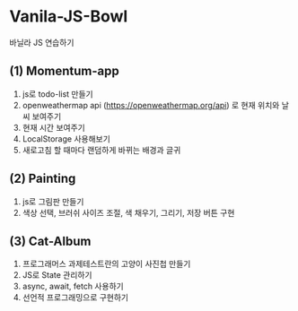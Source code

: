 # Vanila-JS-Bowl
바닐라 JS 연습하기

## (1) Momentum-app
1. js로 todo-list 만들기
2. openweathermap api (https://openweathermap.org/api) 로 현재 위치와 날씨 보여주기
3. 현재 시간 보여주기
4. LocalStorage 사용해보기
5. 새로고침 할 때마다 랜덤하게 바뀌는 배경과 글귀


## (2) Painting
1. js로 그림판 만들기
2. 색상 선택, 브러쉬 사이즈 조절, 색 채우기, 그리기, 저장 버튼 구현

## (3) Cat-Album
1. 프로그래머스 과제테스트란의 고양이 사진첩 만들기
2. JS로 State 관리하기
3. async, await, fetch 사용하기
4. 선언적 프로그래밍으로 구현하기 
